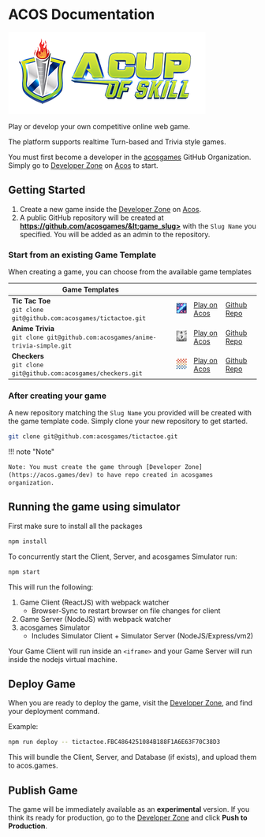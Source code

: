 # ACOS Documentation

[<img src="img/acos-logo-combined.png" alt="checkers" width="400"/>](https://acos.games/)

Play or develop your own competitive online web game.  

The platform supports realtime Turn-based and Trivia style games.

You must first become a developer in the [acosgames](https://github.com/acosgames) GitHub Organization. Simply go to [Developer Zone](https://acos.games/dev) on [Acos](https://acos.games/) to start.

## Getting Started

1. Create a new game inside the [Developer Zone](https://acos.games/dev) on [Acos](https://acos.games/).
2. A public GitHub repository will be created at **https://github.com/acosgames/&lt;game_slug>** with the `Slug Name` you specified. You will be added as an admin to the repository.

### Start from an existing Game Template

When creating a game, you can choose from the available game templates

| Game Templates  |                                                           |                                                |                                                       |
| --------------- | --------------------------------------------------------- | ---------------------------------------------- | ----------------------------------------------------- |
| **Tic Tac Toe** <br />`git clone git@github.com:acosgames/tictactoe.git` | <img src="img/tictactoe.png" alt="tictactoe" width="64"/> | [Play on Acos](https://acos.games/g/tictactoe) | [Github Repo](https://github.com/acosgames/tictactoe) |
| **Anime Trivia** <br />`git clone git@github.com:acosgames/anime-trivia-simple.git` | <img src="img/anime-trivia-simple.png" alt="anime-trivia-simple" width="64"/> | [Play on Acos](https://acos.games/g/anime-trivia-simple) | [Github Repo](https://github.com/acosgames/anime-trivia-simple) |
| **Checkers** <br />`git clone git@github.com:acosgames/checkers.git` | <img src="img/checkers.png" alt="checkers" width="64"/> | [Play on Acos](https://acos.games/g/checkers) | [Github Repo](https://github.com/acosgames/checkers) |


### After creating your game

A new repository matching the `Slug Name` you provided will be created with the game template code.  Simply clone your new repository to get started.

```bash
git clone git@github.com:acosgames/tictactoe.git
```

!!! note "Note"

    Note: You must create the game through [Developer Zone](https://acos.games/dev) to have repo created in acosgames organization.

## Running the game using simulator

First make sure to install all the packages

```bash
npm install
```

To concurrently start the Client, Server, and acosgames Simulator run:

```bash
npm start
```

This will run the following:

1. Game Client (ReactJS) with webpack watcher
    - Browser-Sync to restart browser on file changes for client
2. Game Server (NodeJS) with webpack watcher
3. acosgames Simulator
    - Includes Simulator Client + Simulator Server (NodeJS/Express/vm2)

Your Game Client will run inside an `<iframe>` and your Game Server will run inside the nodejs virtual machine.  



## Deploy Game

When you are ready to deploy the game, visit the [Developer Zone](https://acos.games/dev), and find your deployment command.

Example:

```bash
npm run deploy -- tictactoe.FBC4864251084B188F1A6E63F70C38D3
```

This will bundle the Client, Server, and Database (if exists), and upload them to acos.games.

## Publish Game

The game will be immediately available as an **experimental** version. If you think its ready for production, go to the [Developer Zone](https://acos.games/dev) and click **Push to Production**.
